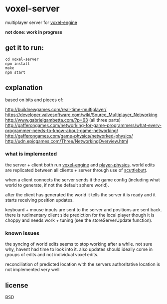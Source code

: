 # voxel-server

multiplayer server for [voxel-engine](http://github.com/maxogden/voxel-engine)

**not done: work in progress**

## get it to run:

```
cd voxel-server
npm install
make
npm start
```

## explanation

based on bits and pieces of:

http://buildnewgames.com/real-time-multiplayer/
https://developer.valvesoftware.com/wiki/Source_Multiplayer_Networking
http://www.gabrielgambetta.com/?p=63 (all three parts)
http://gafferongames.com/networking-for-game-programmers/what-every-programmer-needs-to-know-about-game-networking/
http://gafferongames.com/game-physics/networked-physics/
http://udn.epicgames.com/Three/NetworkingOverview.html

### what is implemented

the server + client both run [voxel-engine](http://github.com/maxogden/voxel-engine) and [player-physics](http://github.com/maxogden/player-physics). world edits are replicated between all clients + server through use of [scuttlebutt](http://github.com/dominictarr/scuttlebutt).

when a client connects the server sends it the game config (including what world to generate, if not the default sphere world). 

after the client has generated the world it tells the server it is ready and it starts receiving position updates.

keyboard + mouse inputs are sent to the server and positions are sent back. there is rudimentary client side prediction for the local player though it is choppy and needs work + tuning (see the storeServerUpdate function).

### known issues

the syncing of world edits seems to stop working after a while. not sure why, havent had time to look into it. also updates should ideally come in groups of edits and not individual voxel edits.

reconciliation of predicted location with the servers authoritative location is not implemented very well

## license

BSD